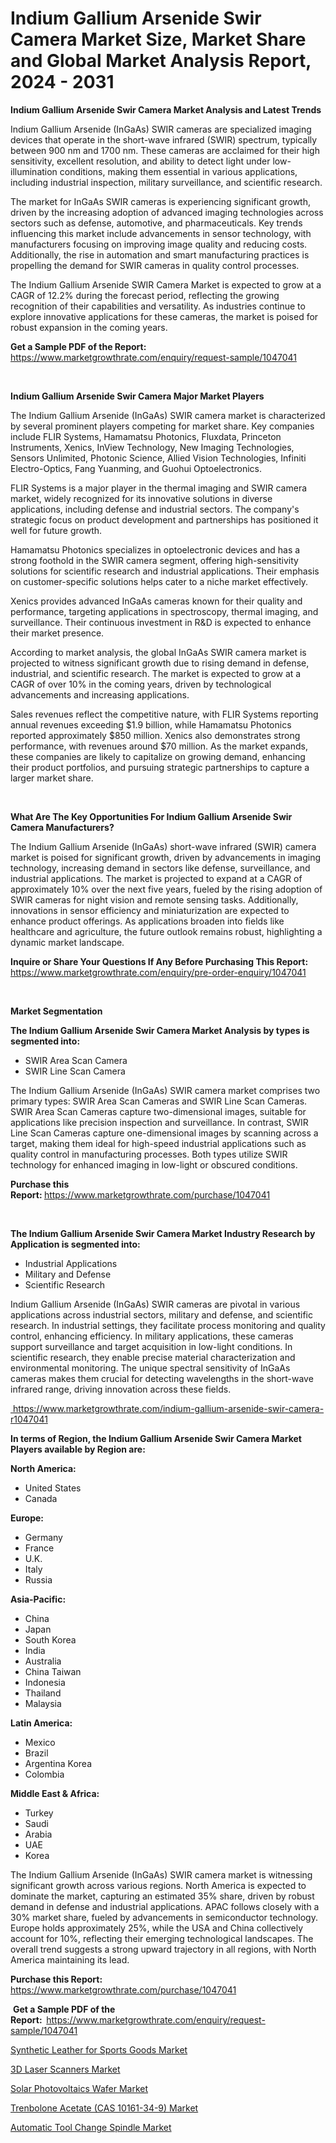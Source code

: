 <p><h1>Indium Gallium Arsenide Swir Camera Market Size, Market Share and Global Market Analysis Report, 2024 - 2031</h1></p><p><strong>Indium Gallium Arsenide Swir Camera Market Analysis and Latest Trends</strong></p>
<p><p>Indium Gallium Arsenide (InGaAs) SWIR cameras are specialized imaging devices that operate in the short-wave infrared (SWIR) spectrum, typically between 900 nm and 1700 nm. These cameras are acclaimed for their high sensitivity, excellent resolution, and ability to detect light under low-illumination conditions, making them essential in various applications, including industrial inspection, military surveillance, and scientific research. </p><p>The market for InGaAs SWIR cameras is experiencing significant growth, driven by the increasing adoption of advanced imaging technologies across sectors such as defense, automotive, and pharmaceuticals. Key trends influencing this market include advancements in sensor technology, with manufacturers focusing on improving image quality and reducing costs. Additionally, the rise in automation and smart manufacturing practices is propelling the demand for SWIR cameras in quality control processes. </p><p>The Indium Gallium Arsenide SWIR Camera Market is expected to grow at a CAGR of 12.2% during the forecast period, reflecting the growing recognition of their capabilities and versatility. As industries continue to explore innovative applications for these cameras, the market is poised for robust expansion in the coming years.</p></p>
<p><strong>Get a Sample PDF of the Report:&nbsp;</strong> <a href="https://www.marketgrowthrate.com/enquiry/request-sample/1047041">https://www.marketgrowthrate.com/enquiry/request-sample/1047041</a></p>
<p>&nbsp;</p>
<p><strong>Indium Gallium Arsenide Swir Camera Major Market Players</strong></p>
<p><p>The Indium Gallium Arsenide (InGaAs) SWIR camera market is characterized by several prominent players competing for market share. Key companies include FLIR Systems, Hamamatsu Photonics, Fluxdata, Princeton Instruments, Xenics, InView Technology, New Imaging Technologies, Sensors Unlimited, Photonic Science, Allied Vision Technologies, Infiniti Electro-Optics, Fang Yuanming, and Guohui Optoelectronics.</p><p>FLIR Systems is a major player in the thermal imaging and SWIR camera market, widely recognized for its innovative solutions in diverse applications, including defense and industrial sectors. The company's strategic focus on product development and partnerships has positioned it well for future growth.</p><p>Hamamatsu Photonics specializes in optoelectronic devices and has a strong foothold in the SWIR camera segment, offering high-sensitivity solutions for scientific research and industrial applications. Their emphasis on customer-specific solutions helps cater to a niche market effectively.</p><p>Xenics provides advanced InGaAs cameras known for their quality and performance, targeting applications in spectroscopy, thermal imaging, and surveillance. Their continuous investment in R&D is expected to enhance their market presence.</p><p>According to market analysis, the global InGaAs SWIR camera market is projected to witness significant growth due to rising demand in defense, industrial, and scientific research. The market is expected to grow at a CAGR of over 10% in the coming years, driven by technological advancements and increasing applications.</p><p>Sales revenues reflect the competitive nature, with FLIR Systems reporting annual revenues exceeding $1.9 billion, while Hamamatsu Photonics reported approximately $850 million. Xenics also demonstrates strong performance, with revenues around $70 million. As the market expands, these companies are likely to capitalize on growing demand, enhancing their product portfolios, and pursuing strategic partnerships to capture a larger market share.</p></p>
<p>&nbsp;</p>
<p><strong>What Are The Key Opportunities For Indium Gallium Arsenide Swir Camera Manufacturers?</strong></p>
<p><p>The Indium Gallium Arsenide (InGaAs) short-wave infrared (SWIR) camera market is poised for significant growth, driven by advancements in imaging technology, increasing demand in sectors like defense, surveillance, and industrial applications. The market is projected to expand at a CAGR of approximately 10% over the next five years, fueled by the rising adoption of SWIR cameras for night vision and remote sensing tasks. Additionally, innovations in sensor efficiency and miniaturization are expected to enhance product offerings. As applications broaden into fields like healthcare and agriculture, the future outlook remains robust, highlighting a dynamic market landscape.</p></p>
<p><strong>Inquire or Share Your Questions If Any Before Purchasing This Report:</strong> <a href="https://www.marketgrowthrate.com/enquiry/pre-order-enquiry/1047041">https://www.marketgrowthrate.com/enquiry/pre-order-enquiry/1047041</a></p>
<p>&nbsp;</p>
<p><strong>Market Segmentation</strong></p>
<p><strong>The Indium Gallium Arsenide Swir Camera Market Analysis by types is segmented into:</strong></p>
<p><ul><li>SWIR Area Scan Camera</li><li>SWIR Line Scan Camera</li></ul></p>
<p><p>The Indium Gallium Arsenide (InGaAs) SWIR camera market comprises two primary types: SWIR Area Scan Cameras and SWIR Line Scan Cameras. SWIR Area Scan Cameras capture two-dimensional images, suitable for applications like precision inspection and surveillance. In contrast, SWIR Line Scan Cameras capture one-dimensional images by scanning across a target, making them ideal for high-speed industrial applications such as quality control in manufacturing processes. Both types utilize SWIR technology for enhanced imaging in low-light or obscured conditions.</p></p>
<p><strong>Purchase this Report:&nbsp;</strong><a href="https://www.marketgrowthrate.com/purchase/1047041">https://www.marketgrowthrate.com/purchase/1047041</a></p>
<p>&nbsp;</p>
<p><strong>The Indium Gallium Arsenide Swir Camera Market Industry Research by Application is segmented into:</strong></p>
<p><ul><li>Industrial Applications</li><li>Military and Defense</li><li>Scientific Research</li></ul></p>
<p><p>Indium Gallium Arsenide (InGaAs) SWIR cameras are pivotal in various applications across industrial sectors, military and defense, and scientific research. In industrial settings, they facilitate process monitoring and quality control, enhancing efficiency. In military applications, these cameras support surveillance and target acquisition in low-light conditions. In scientific research, they enable precise material characterization and environmental monitoring. The unique spectral sensitivity of InGaAs cameras makes them crucial for detecting wavelengths in the short-wave infrared range, driving innovation across these fields.</p></p>
<p><a href="https://www.marketgrowthrate.com/indium-gallium-arsenide-swir-camera-r1047041">&nbsp;https://www.marketgrowthrate.com/indium-gallium-arsenide-swir-camera-r1047041</a></p>
<p><strong>In terms of Region, the Indium Gallium Arsenide Swir Camera Market Players available by Region are:</strong></p>
<p>
    <p> <strong> North America: </strong>
        <ul>
            <li>United States</li>
            <li>Canada</li>
        </ul>
        </p> 
    <p> <strong> Europe: </strong>
        <ul>
            <li>Germany</li>
            <li>France</li>
            <li>U.K.</li>
            <li>Italy</li>
            <li>Russia</li>
        </ul>
        </p> 
    <p> <strong> Asia-Pacific: </strong>
        <ul>
            <li>China</li>
            <li>Japan</li>
            <li>South Korea</li>
            <li>India</li>
            <li>Australia</li>
            <li>China Taiwan</li>
            <li>Indonesia</li>
            <li>Thailand</li>
            <li>Malaysia</li>
        </ul>
        </p> 
    <p> <strong> Latin America: </strong>
        <ul>
            <li>Mexico</li>
            <li>Brazil</li>
            <li>Argentina Korea</li>
            <li>Colombia</li>
        </ul>
        </p> 
    <p> <strong> Middle East & Africa: </strong>
        <ul>
            <li>Turkey</li>
            <li>Saudi</li>
            <li>Arabia</li>
            <li>UAE</li>
            <li>Korea</li>
        </ul>
    </p>
    </p>
<p><p>The Indium Gallium Arsenide (InGaAs) SWIR camera market is witnessing significant growth across various regions. North America is expected to dominate the market, capturing an estimated 35% share, driven by robust demand in defense and industrial applications. APAC follows closely with a 30% market share, fueled by advancements in semiconductor technology. Europe holds approximately 25%, while the USA and China collectively account for 10%, reflecting their emerging technological landscapes. The overall trend suggests a strong upward trajectory in all regions, with North America maintaining its lead.</p></p>
<p><strong>Purchase this Report: </strong><a href="https://www.marketgrowthrate.com/purchase/1047041">https://www.marketgrowthrate.com/purchase/1047041</a></p>
<p>&nbsp;<strong>Get a Sample PDF of the Report:&nbsp;&nbsp;</strong><a href="https://www.marketgrowthrate.com/enquiry/request-sample/1047041">https://www.marketgrowthrate.com/enquiry/request-sample/1047041</a></p>
<p><strong></strong></p>
<p><p><a href="https://medium.com/@boby03004/synthetic-leather-for-sports-goods-market-research-report-exploring-market-size-and-revenue-46ecc0315158?postPublishedType=repub">Synthetic Leather for Sports Goods Market</a></p><p><a href="https://www.linkedin.com/pulse/3d-laser-scanners-market-overview-global-trends-future-prospects-mhwlf">3D Laser Scanners Market</a></p><p><a href="https://issuu.com/reportprime-2/docs/solar-photovoltaics-wafer-market-si_e94fd039ae9c30">Solar Photovoltaics Wafer Market</a></p><p><a href="https://github.com/olyy49keyt/Market-Research-Report-List-1/blob/main/trenbolone-acetate-cas-10161-34-9-market.md">Trenbolone Acetate (CAS 10161-34-9) Market</a></p><p><a href="https://issuu.com/reportprime-2/docs/automatic-tool-change-spindle-marke_e0a314c4498db5">Automatic Tool Change Spindle Market</a></p></p>